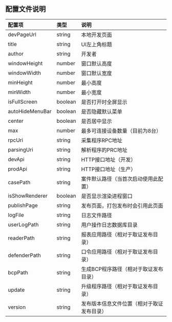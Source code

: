 ## 配置文件说明

配置项|类型|说明
:--|:--|:--
devPageUrl|string|本地开发页面
title|string|UI左上角标题
author|string|开发者
windowHeight|number|窗口默认高度
windowWidth|number|窗口默认宽度
minHeight|number|最小高度
minWidth|number|最小宽度
isFullScreen|boolean|是否打开时全屏显示
autoHideMenuBar|boolean|是否隐藏默认菜单
center|boolean|是否居中显示
max|number|最多可连接设备数量（目前为8台）
rpcUri|string|采集程序RPC地址
parsingUri|string|解析程序的PRC地址
devApi|string|HTTP接口地址（开发）
prodApi|string|HTTP接口地址（生产）
casePath|string|案件默认路径（当首次启动使用此配置）
isShowRenderer|boolean|是否显示渲染进程窗口
publishPage|string|发布页面，打包发布时会引用此页面
logFile|string|日志文件路径
userLogPath|string|用户操作日志数据库目录
readerPath|string|报表应用路径（相对于取证发布目录）
defenderPath|string|口令应用路径（相对于取证发布目录）
bcpPath|string|生成BCP程序路径（相对于取证发布目录）
update|string|升级程序路径（相对于取证发布目录）
version|string|发布版本信息文件位置（相对于取证发布目录）